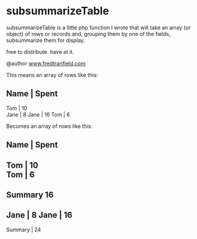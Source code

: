 subsummarizeTable
=================
subsummarizeTable is a little php function I wrote that will take an array (or object)
of rows or records and, grouping them by one of the fields, subsummarize them for display.

free to distribute. have at it.

@author www.fredtranfield.com

This means an array of rows like this:

Name 		|		Spent
----------------
Tom			|		10	
Jane		|		8
Jane		|		16
Tom			|		6

Becomes an array of rows like this:

Name 		|		Spent
----------------
Tom			|		10	
Tom			|		6
----------------
Summary			16
----------------
Jane		|		8
Jane		|		16
----------------
Summary |		24
